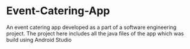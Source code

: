 # Event-Catering-App
An event catering app developed as a part of a software engineering project.
The project here includes all the java files of the app which was build using Android Studio
